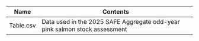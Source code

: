 |Name|Contents|
|----|--------|
|Table.csv|Data used in the 2025 SAFE Aggregate odd-year pink salmon stock assessment|
